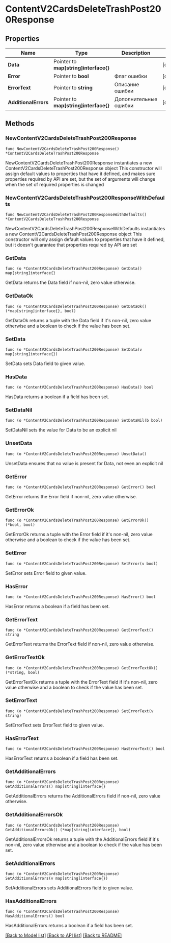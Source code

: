 # ContentV2CardsDeleteTrashPost200Response

## Properties

Name | Type | Description | Notes
------------ | ------------- | ------------- | -------------
**Data** | Pointer to **map[string]interface{}** |  | [optional] 
**Error** | Pointer to **bool** | Флаг ошибки | [optional] 
**ErrorText** | Pointer to **string** | Описание ошибки | [optional] 
**AdditionalErrors** | Pointer to **map[string]interface{}** | Дополнительные ошибки | [optional] 

## Methods

### NewContentV2CardsDeleteTrashPost200Response

`func NewContentV2CardsDeleteTrashPost200Response() *ContentV2CardsDeleteTrashPost200Response`

NewContentV2CardsDeleteTrashPost200Response instantiates a new ContentV2CardsDeleteTrashPost200Response object
This constructor will assign default values to properties that have it defined,
and makes sure properties required by API are set, but the set of arguments
will change when the set of required properties is changed

### NewContentV2CardsDeleteTrashPost200ResponseWithDefaults

`func NewContentV2CardsDeleteTrashPost200ResponseWithDefaults() *ContentV2CardsDeleteTrashPost200Response`

NewContentV2CardsDeleteTrashPost200ResponseWithDefaults instantiates a new ContentV2CardsDeleteTrashPost200Response object
This constructor will only assign default values to properties that have it defined,
but it doesn't guarantee that properties required by API are set

### GetData

`func (o *ContentV2CardsDeleteTrashPost200Response) GetData() map[string]interface{}`

GetData returns the Data field if non-nil, zero value otherwise.

### GetDataOk

`func (o *ContentV2CardsDeleteTrashPost200Response) GetDataOk() (*map[string]interface{}, bool)`

GetDataOk returns a tuple with the Data field if it's non-nil, zero value otherwise
and a boolean to check if the value has been set.

### SetData

`func (o *ContentV2CardsDeleteTrashPost200Response) SetData(v map[string]interface{})`

SetData sets Data field to given value.

### HasData

`func (o *ContentV2CardsDeleteTrashPost200Response) HasData() bool`

HasData returns a boolean if a field has been set.

### SetDataNil

`func (o *ContentV2CardsDeleteTrashPost200Response) SetDataNil(b bool)`

 SetDataNil sets the value for Data to be an explicit nil

### UnsetData
`func (o *ContentV2CardsDeleteTrashPost200Response) UnsetData()`

UnsetData ensures that no value is present for Data, not even an explicit nil
### GetError

`func (o *ContentV2CardsDeleteTrashPost200Response) GetError() bool`

GetError returns the Error field if non-nil, zero value otherwise.

### GetErrorOk

`func (o *ContentV2CardsDeleteTrashPost200Response) GetErrorOk() (*bool, bool)`

GetErrorOk returns a tuple with the Error field if it's non-nil, zero value otherwise
and a boolean to check if the value has been set.

### SetError

`func (o *ContentV2CardsDeleteTrashPost200Response) SetError(v bool)`

SetError sets Error field to given value.

### HasError

`func (o *ContentV2CardsDeleteTrashPost200Response) HasError() bool`

HasError returns a boolean if a field has been set.

### GetErrorText

`func (o *ContentV2CardsDeleteTrashPost200Response) GetErrorText() string`

GetErrorText returns the ErrorText field if non-nil, zero value otherwise.

### GetErrorTextOk

`func (o *ContentV2CardsDeleteTrashPost200Response) GetErrorTextOk() (*string, bool)`

GetErrorTextOk returns a tuple with the ErrorText field if it's non-nil, zero value otherwise
and a boolean to check if the value has been set.

### SetErrorText

`func (o *ContentV2CardsDeleteTrashPost200Response) SetErrorText(v string)`

SetErrorText sets ErrorText field to given value.

### HasErrorText

`func (o *ContentV2CardsDeleteTrashPost200Response) HasErrorText() bool`

HasErrorText returns a boolean if a field has been set.

### GetAdditionalErrors

`func (o *ContentV2CardsDeleteTrashPost200Response) GetAdditionalErrors() map[string]interface{}`

GetAdditionalErrors returns the AdditionalErrors field if non-nil, zero value otherwise.

### GetAdditionalErrorsOk

`func (o *ContentV2CardsDeleteTrashPost200Response) GetAdditionalErrorsOk() (*map[string]interface{}, bool)`

GetAdditionalErrorsOk returns a tuple with the AdditionalErrors field if it's non-nil, zero value otherwise
and a boolean to check if the value has been set.

### SetAdditionalErrors

`func (o *ContentV2CardsDeleteTrashPost200Response) SetAdditionalErrors(v map[string]interface{})`

SetAdditionalErrors sets AdditionalErrors field to given value.

### HasAdditionalErrors

`func (o *ContentV2CardsDeleteTrashPost200Response) HasAdditionalErrors() bool`

HasAdditionalErrors returns a boolean if a field has been set.


[[Back to Model list]](../README.md#documentation-for-models) [[Back to API list]](../README.md#documentation-for-api-endpoints) [[Back to README]](../README.md)


